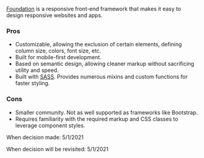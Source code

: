 [Foundation](https://get.foundation/index.html) is a responsive front-end framework that makes it easy to design responsive websites and apps.

### Pros

- Customizable, allowing the exclusion of certain elements, defining column size, colors, font size, etc.
- Built for mobile-first development.
- Based on semantic design, allowing cleaner markup without sacrificing utility and speed.
- Built with [SASS](). Provides numerous mixins and custom functions for faster styling.

### Cons

- Smaller community. Not as well supported as frameworks like Bootstrap.
- Requires familiarity with the required markup and CSS classes to leverage component styles.

When decision made: 5/1/2021

When decision will be revisited: 5/1/2021